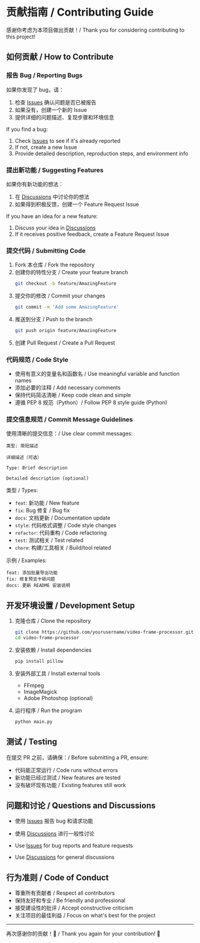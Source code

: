 # 贡献指南 / Contributing Guide

感谢你考虑为本项目做出贡献！/ Thank you for considering contributing to this project!

## 如何贡献 / How to Contribute

### 报告 Bug / Reporting Bugs

如果你发现了 bug，请：
1. 检查 [Issues](../../issues) 确认问题是否已被报告
2. 如果没有，创建一个新的 Issue
3. 提供详细的问题描述、复现步骤和环境信息

If you find a bug:
1. Check [Issues](../../issues) to see if it's already reported
2. If not, create a new Issue
3. Provide detailed description, reproduction steps, and environment info

### 提出新功能 / Suggesting Features

如果你有新功能的想法：
1. 在 [Discussions](../../discussions) 中讨论你的想法
2. 如果得到积极反馈，创建一个 Feature Request Issue

If you have an idea for a new feature:
1. Discuss your idea in [Discussions](../../discussions)
2. If it receives positive feedback, create a Feature Request Issue

### 提交代码 / Submitting Code

1. Fork 本仓库 / Fork the repository
2. 创建你的特性分支 / Create your feature branch
   ```bash
   git checkout -b feature/AmazingFeature
   ```
3. 提交你的修改 / Commit your changes
   ```bash
   git commit -m 'Add some AmazingFeature'
   ```
4. 推送到分支 / Push to the branch
   ```bash
   git push origin feature/AmazingFeature
   ```
5. 创建 Pull Request / Create a Pull Request

### 代码规范 / Code Style

- 使用有意义的变量名和函数名 / Use meaningful variable and function names
- 添加必要的注释 / Add necessary comments
- 保持代码简洁清晰 / Keep code clean and simple
- 遵循 PEP 8 规范（Python）/ Follow PEP 8 style guide (Python)

### 提交信息规范 / Commit Message Guidelines

使用清晰的提交信息：/ Use clear commit messages:

```
类型: 简短描述

详细描述（可选）

Type: Brief description

Detailed description (optional)
```

类型 / Types:
- `feat`: 新功能 / New feature
- `fix`: Bug 修复 / Bug fix
- `docs`: 文档更新 / Documentation update
- `style`: 代码格式调整 / Code style changes
- `refactor`: 代码重构 / Code refactoring
- `test`: 测试相关 / Test related
- `chore`: 构建/工具相关 / Build/tool related

示例 / Examples:
```
feat: 添加批量导出功能
fix: 修复预览卡顿问题
docs: 更新 README 安装说明
```

## 开发环境设置 / Development Setup

1. 克隆仓库 / Clone the repository
   ```bash
   git clone https://github.com/yourusername/video-frame-processor.git
   cd video-frame-processor
   ```

2. 安装依赖 / Install dependencies
   ```bash
   pip install pillow
   ```

3. 安装外部工具 / Install external tools
   - FFmpeg
   - ImageMagick
   - Adobe Photoshop (optional)

4. 运行程序 / Run the program
   ```bash
   python main.py
   ```

## 测试 / Testing

在提交 PR 之前，请确保：/ Before submitting a PR, ensure:
- 代码能正常运行 / Code runs without errors
- 新功能已经过测试 / New features are tested
- 没有破坏现有功能 / Existing features still work

## 问题和讨论 / Questions and Discussions

- 使用 [Issues](../../issues) 报告 bug 和请求功能
- 使用 [Discussions](../../discussions) 进行一般性讨论

- Use [Issues](../../issues) for bug reports and feature requests
- Use [Discussions](../../discussions) for general discussions

## 行为准则 / Code of Conduct

- 尊重所有贡献者 / Respect all contributors
- 保持友好和专业 / Be friendly and professional
- 接受建设性的批评 / Accept constructive criticism
- 关注项目的最佳利益 / Focus on what's best for the project

---

再次感谢你的贡献！🎉 / Thank you again for your contribution! 🎉
